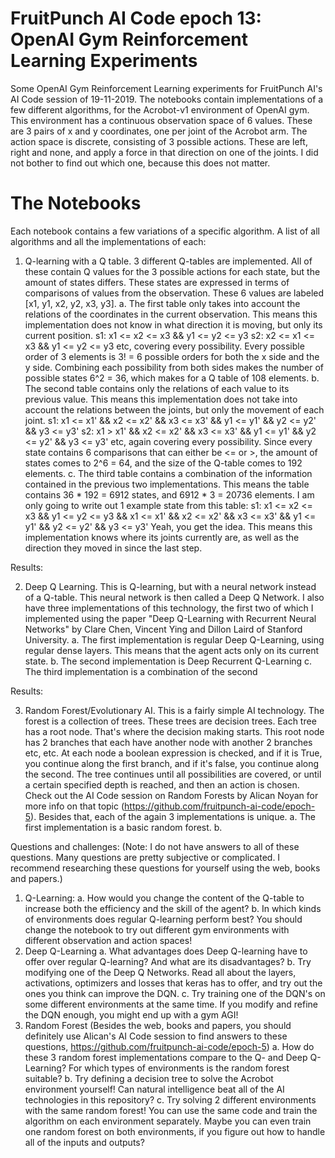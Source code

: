 # FruitPunch AI Code epoch 13: OpenAI Gym Reinforcement Learning Experiments
Some OpenAI Gym Reinforcement Learning experiments for FruitPunch AI's AI Code session of 19-11-2019.
The notebooks contain implementations of a few different algorithms, for the Acrobot-v1 environment of OpenAI gym.
This environment has a continuous observation space of 6 values. These are 3 pairs of x and y coordinates, one per joint of the Acrobot arm. The action space is discrete, consisting of 3 possible actions. These are left, right and none, and apply a force in that direction on one of the joints. I did not bother to find out which one, because this does not matter.

# The Notebooks
Each notebook contains a few variations of a specific algorithm. A list of all algorithms and all the implementations of each:

1. Q-learning with a Q table. 3 different Q-tables are implemented. All of these contain Q values for the 3 possible actions for each state, but the amount of states differs. These states are expressed in terms of comparisons of values from the observation. These 6 values are labeled [x1, y1, x2, y2, x3, y3].
   a. The first table only takes into account the relations of the coordinates in the current observation. This means this
      implementation does not know in what direction it is moving, but only its current position.
      s1: x1 <= x2 <= x3 && y1 <= y2 <= y3
      s2: x2 <= x1 <= x3 && y1 <= y2 <= y3
      etc, covering every possibility. Every possible order of 3 elements is 3! = 6 possible orders for both the x side and
      the y side. Combining each possibility from both sides makes the number of possible states 6^2 = 36, which makes for a
      Q table of 108 elements.
   b. The second table contains only the relations of each value to its previous value. This means this implementation does
      not take into account the relations between the joints, but only the movement of each joint.
      s1: x1 <= x1' && x2 <= x2' && x3 <= x3' && y1 <= y1' && y2 <= y2' && y3 <= y3'
      s2: x1 > x1' && x2 <= x2' && x3 <= x3' && y1 <= y1' && y2 <= y2' && y3 <= y3'
      etc, again covering every possibility. Since every state contains 6 comparisons that can either be <= or >, the amount
      of states comes to 2^6 = 64, and the size of the Q-table comes to 192 elements.
   c. The third table contains a combination of the information contained in the previous two implementations. This means the
      table contains 36 * 192 = 6912 states, and 6912 * 3 = 20736 elements. I am only going to write out 1 example state from
      this table:
      s1: x1 <= x2 <= x3 && y1 <= y2 <= y3 && x1 <= x1' && x2 <= x2' && x3 <= x3' && y1 <= y1' && y2 <= y2' && y3 <= y3'
      Yeah, you get the idea. This means this implementation knows where its joints currently are, as well as the direction
      they moved in since the last step.

Results:

2. Deep Q Learning. This is Q-learning, but with a neural network instead of a Q-table. This neural network is then called a Deep Q Network. I also have three implementations of this technology, the first two of which I implemented using the paper "Deep Q-Learning with Recurrent Neural Networks" by Clare Chen, Vincent Ying and Dillon Laird of Stanford University.
   a. The first implementation is regular Deep Q-Learning, using regular dense layers. This means that the agent acts only on 
   its current state.
   b. The second implementation is Deep Recurrent Q-Learning
   c. The third implementation is a combination of the second
   
Results:

3. Random Forest/Evolutionary AI. This is a fairly simple AI technology. The forest is a collection of trees. These trees are decision trees. Each tree has a root node. That's where the decision making starts. This root node has 2 branches that each have another node with another 2 branches etc, etc. At each node a boolean expression is checked, and if it is True, you continue along the first branch, and if it's false, you continue along the second. The tree continues until all possibilities are covered, or until a certain specified depth is reached, and then an action is chosen. Check out the AI Code session on Random Forests by Alican Noyan for more info on that topic (https://github.com/fruitpunch-ai-code/epoch-5). Besides that, each of the again 3 implementations is unique.
   a. The first implementation is a basic random forest. 
   b. 




Questions and challenges:
(Note: I do not have answers to all of these questions. Many questions are pretty subjective or complicated. I recommend researching these questions for yourself using the web, books and papers.)
1. Q-Learning:
   a. How would you change the content of the Q-table to increase both the efficiency and the skill of the agent?
   b. In which kinds of environments does regular Q-learning perform best? You should change the notebook to try out different
   gym environments with different observation and action spaces!
2. Deep Q-Learning
   a. What advantages does Deep Q-learning have to offer over regular Q-learning? And what are its disadvantages?
   b. Try modifying one of the Deep Q Networks. Read all about the layers, activations, optimizers and losses that keras has to
   offer, and try out the ones you think can improve the DQN.
   c. Try training one of the DQN's on some different environments at the same time. If you modify and refine the DQN enough,
   you might end up with a gym AGI!
3. Random Forest (Besides the web, books and papers, you should definitely use Alican's AI Code session to find answers to these questions, https://github.com/fruitpunch-ai-code/epoch-5)
   a. How do these 3 random forest implementations compare to the Q- and Deep Q-Learning? For which types of environments is the
   random forest suitable?
   b. Try defining a decision tree to solve the Acrobot environment yourself! Can natural intelligence beat all of the AI
   technologies in this repository?
   c. Try solving 2 different environments with the same random forest! You can use the same code and train the algorithm on
   each environment separately. Maybe you can even train one random forest on both environments, if you figure out how to handle
   all of the inputs and outputs?
